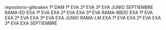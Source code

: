 repositorio-gitkraken
1º DAM
1ª EVA
2ª EVA
3ª EVA
JUNIO
SEPTIEMBRE
    RAMA-ED
        EXA 1ª EVA
        EXA 2ª EVA
        EXA 3ª EVA
    RAMA-BBDD
        EXA 1ª EVA
        EXA 2ª EVA
        EXA 3ª EVA
        EXA JUNIO
    RAMA-LM
        EXA 1ª EVA
        EXA 2ª EVA
        EXA 3ª EVA
        EXA SEPTIEMBRE

